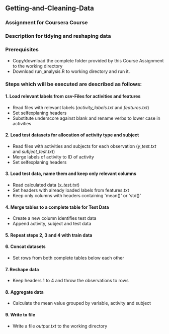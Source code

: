 ## Getting-and-Cleaning-Data
### Assignment for Coursera Course
### Description for tidying and reshaping data  

### Prerequisites
- Copy/download the complete folder provided by this Course Assignment to the working directory
- Download run_analysis.R to working directory and run it.

### Steps which will be executed are described as follows:

#### 1. Load relevant labels from csv-Files for activities and features
- Read files with relevant labels (*activity_labels.txt* and *features.txt*)
- Set selfexplaning headers
- Substitute underscore against blank and rename verbs to lower case in activities  

#### 2. Load test datasets for allocation of activity type and subject
- Read files with activities and subjects for each observation (*y_test.txt* and *subject_test.txt*)
- Merge labels of activity to ID of activity
- Set selfexplaning headers
 
#### 3. Load test data, name them and keep only relevant columns
- Read calculated data (*x_test.txt*)
- Set headers with already loaded labels from features.txt
- Keep only columns with headers containing 'mean()' or 'std()'

#### 4. Merge tables to a complete table for Test Data
- Create a new column identifies test data
- Append activity, subject and test data

#### 5. Repeat steps 2, 3 and 4 with train data

#### 6. Concat datasets
- Set rows from both complete tables below each other

#### 7. Reshape data
- Keep headers 1 to 4 and throw the observations to rows

#### 8. Aggregate data
- Calculate the mean value grouped by variable, activity and subject

#### 9. Write to file
- Write a file *output.txt* to the working directory
